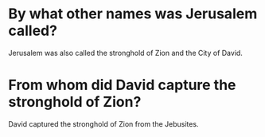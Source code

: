 # By what other names was Jerusalem called?

Jerusalem was also called the stronghold of Zion and the City of David.

# From whom did David capture the stronghold of Zion?

David captured the stronghold of Zion from the Jebusites.
